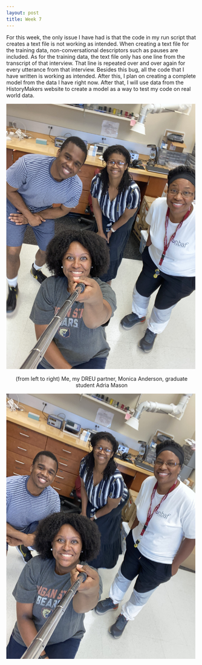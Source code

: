 ```yaml
---
layout: post
title: Week 7
---
```


For this week, the only issue I have had is that the code in my run script that creates a text file is not working as intended. When creating a text file for the training data, non-conversational descriptors such as pauses are included. As for the training data, the text file only has one line from the transcript of that interview. That line is repeated over and over again for every utterance from that interview. Besides this bug, all the code that I have written is working as intended. After this, I plan on creating a complete model from the data I have right now. After that, I will use data from the HistoryMakers website to create a model as a way to test my code on real world data.

<img src="/images/ua_pic1.JPG" alt="(from left to right) Me, my DREU partner, Monica Anderson, graduate student Adria Mason" width="500" height="700"/>
<p align = "center">
(from left to right) Me, my DREU partner, Monica Anderson, graduate student Adria Mason
</p>

<img src="/images/ua_pic2.JPG" alt="(from left to right) Me, my DREU partner, Monica Anderson, graduate student Adria Mason" width="500" height="700"/>


